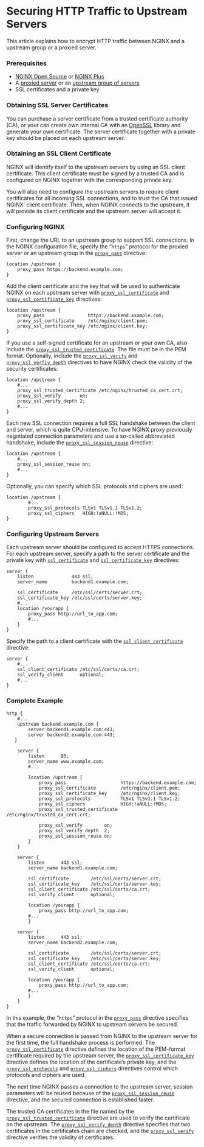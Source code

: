 # Securing HTTP Traffic to Upstream Servers

This article explains how to encrypt HTTP traffic between NGINX and a upstream group or a proxied server.

### Prerequisites

* [NGINX Open Source](https://nginx.org/en/download.html) or [NGINX Plus](https://nginx.com/products/)
* A [proxied server](https://docs.nginx.com/nginx/admin-guide/web-server/reverse-proxy/) or an [upstream group of servers](https://docs.nginx.com/nginx/admin-guide/load-balancer/http-load-balancer/)
* SSL certificates and a private key

### Obtaining SSL Server Certificates

You can purchase a server certificate from a trusted certificate authority \(CA\), or your can create own internal CA with an [OpenSSL](https://www.openssl.org/) library and generate your own certificate. The server certificate together with a private key should be placed on each upstream server.

### Obtaining an SSL Client Certificate

NGINX will identify itself to the upstream servers by using an SSL client certificate. This client certificate must be signed by a trusted CA and is configured on NGINX together with the corresponding private key.

You will also need to configure the upstream servers to require client certificates for all incoming SSL connections, and to trust the CA that issued NGINX’ client certificate. Then, when NGINX connects to the upstream, it will provide its client certificate and the upstream server will accept it.

### Configuring NGINX

First, change the URL to an upstream group to support SSL connections. In the NGINX configuration file, specify the “`https`” protocol for the proxied server or an upstream group in the [`proxy_pass`](https://nginx.org/en/docs/http/ngx_http_proxy_module.html#proxy_pass) directive:

```text
location /upstream {
    proxy_pass https://backend.example.com;
}
```

Add the client certificate and the key that will be used to authenticate NGINX on each upstream server with [`proxy_ssl_certificate`](https://nginx.org/en/docs/http/ngx_http_proxy_module.html#proxy_ssl_certificate) and [`proxy_ssl_certificate_key`](https://nginx.org/en/docs/http/ngx_http_proxy_module.html#proxy_ssl_certificate_key) directives:

```text
location /upstream {
    proxy_pass                https://backend.example.com;
    proxy_ssl_certificate     /etc/nginx/client.pem;
    proxy_ssl_certificate_key /etc/nginx/client.key;
}
```

If you use a self-signed certificate for an upstream or your own CA, also include the [`proxy_ssl_trusted_certificate`](https://nginx.org/en/docs/http/ngx_http_proxy_module.html#proxy_ssl_trusted_certificate). The file must be in the PEM format. Optionally, include the [`proxy_ssl_verify`](https://nginx.org/en/docs/http/ngx_http_proxy_module.html#proxy_ssl_verify) and [`proxy_ssl_verfiy_depth`](https://nginx.org/en/docs/http/ngx_http_proxy_module.html#proxy_ssl_verify_depth) directives to have NGINX check the validity of the security certificates:

```text
location /upstream {
    #...
    proxy_ssl_trusted_certificate /etc/nginx/trusted_ca_cert.crt;
    proxy_ssl_verify       on;
    proxy_ssl_verify_depth 2;
    #...
}
```

Each new SSL connection requires a full SSL handshake between the client and server, which is quite CPU-intensive. To have NGINX proxy previously negotiated connection parameters and use a so-called abbreviated handshake, include the [`proxy_ssl_session_reuse`](https://nginx.org/en/docs/http/ngx_http_proxy_module.html#proxy_ssl_session_reuse) directive:

```text
location /upstream {
    #...
    proxy_ssl_session_reuse on;
    #...
}
```

Optionally, you can specify which SSL protocols and ciphers are used:

```text
location /upstream {
        #...
        proxy_ssl_protocols TLSv1 TLSv1.1 TLSv1.2;
        proxy_ssl_ciphers   HIGH:!aNULL:!MD5;
}
```

### Configuring Upstream Servers

Each upstream server should be configured to accept HTTPS connections. For each upstream server, specify a path to the server certificate and the private key with [`ssl_certificate`](https://nginx.org/en/docs/http/ngx_http_ssl_module.html#ssl_certificate) and [`ssl_certificate_key`](https://nginx.org/en/docs/http/ngx_http_ssl_module.html#ssl_certificate_key) directives:

```text
server {
    listen              443 ssl;
    server_name         backend1.example.com;

    ssl_certificate     /etc/ssl/certs/server.crt;
    ssl_certificate_key /etc/ssl/certs/server.key;
    #...
    location /yourapp {
        proxy_pass http://url_to_app.com;
        #...
    }
}
```

Specify the path to a client certificate with the [`ssl_client_certificate`](https://nginx.org/en/docs/http/ngx_http_ssl_module.html#ssl_client_certificate) directive:

```text
server {
    #...
    ssl_client_certificate /etc/ssl/certs/ca.crt;
    ssl_verify_client      optional;
    #...
}
```

### Complete Example

```text
http {
    #...
    upstream backend.example.com {
        server backend1.example.com:443;
        server backend2.example.com:443;
   }

    server {
        listen      80;
        server_name www.example.com;
        #...

        location /upstream {
            proxy_pass                    https://backend.example.com;
            proxy_ssl_certificate         /etc/nginx/client.pem;
            proxy_ssl_certificate_key     /etc/nginx/client.key;
            proxy_ssl_protocols           TLSv1 TLSv1.1 TLSv1.2;
            proxy_ssl_ciphers             HIGH:!aNULL:!MD5;
            proxy_ssl_trusted_certificate /etc/nginx/trusted_ca_cert.crt;

            proxy_ssl_verify        on;
            proxy_ssl_verify_depth  2;
            proxy_ssl_session_reuse on;
        }
    }

    server {
        listen      443 ssl;
        server_name backend1.example.com;

        ssl_certificate        /etc/ssl/certs/server.crt;
        ssl_certificate_key    /etc/ssl/certs/server.key;
        ssl_client_certificate /etc/ssl/certs/ca.crt;
        ssl_verify_client      optional;

        location /yourapp {
            proxy_pass http://url_to_app.com;
        #...
        }

    server {
        listen      443 ssl;
        server_name backend2.example.com;

        ssl_certificate        /etc/ssl/certs/server.crt;
        ssl_certificate_key    /etc/ssl/certs/server.key;
        ssl_client_certificate /etc/ssl/certs/ca.crt;
        ssl_verify_client      optional;

        location /yourapp {
            proxy_pass http://url_to_app.com;
        #...
        }
    }
}
```

In this example, the “`https`” protocol in the [`proxy_pass`](https://nginx.org/en/docs/http/ngx_http_proxy_module.html#proxy_pass) directive specifies that the traffic forwarded by NGINX to upstream servers be secured.

When a secure connection is passed from NGINX to the upstream server for the first time, the full handshake process is performed. The [`proxy_ssl_certificate`](https://nginx.org/en/docs/http/ngx_http_proxy_module.html#proxy_ssl_certificate) directive defines the location of the PEM-format certificate required by the upstream server, the [`proxy_ssl_certificate_key`](https://nginx.org/en/docs/http/ngx_http_proxy_module.html#proxy_ssl_certificate_key) directive defines the location of the certificate’s private key, and the [`proxy_ssl_protocols`](https://nginx.org/en/docs/http/ngx_http_proxy_module.html#proxy_ssl_protocols) and [`proxy_ssl_ciphers`](https://nginx.org/en/docs/http/ngx_http_proxy_module.html#proxy_ssl_ciphers) directives control which protocols and ciphers are used.

The next time NGINX passes a connection to the upstream server, session parameters will be reused because of the [`proxy_ssl_session_reuse`](https://nginx.org/en/docs/http/ngx_http_proxy_module.html#proxy_ssl_session_reuse) directive, and the secured connection is established faster.

The trusted CA certificates in the file named by the [`proxy_ssl_trusted_certificate`](https://nginx.org/en/docs/http/ngx_http_proxy_module.html#proxy_ssl_trusted_certificate) directive are used to verify the certificate on the upstream. The [`proxy_ssl_verify_depth`](https://nginx.org/en/docs/http/ngx_http_proxy_module.html#proxy_ssl_verify_depth) directive specifies that two certificates in the certificates chain are checked, and the [`proxy_ssl_verify`](https://nginx.org/en/docs/http/ngx_http_proxy_module.html#proxy_ssl_verify) directive verifies the validity of certificates.

